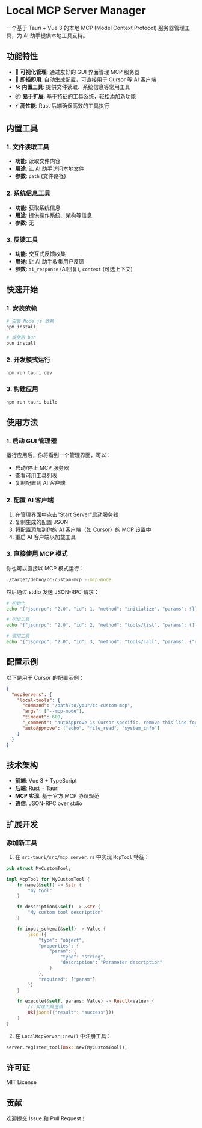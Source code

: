 # Local MCP Server Manager

一个基于 Tauri + Vue 3 的本地 MCP (Model Context Protocol) 服务器管理工具，为 AI 助手提供本地工具支持。

## 功能特性

- 🔧 **可视化管理**: 通过友好的 GUI 界面管理 MCP 服务器
- 🚀 **即插即用**: 自动生成配置，可直接用于 Cursor 等 AI 客户端
- 🛠️ **内置工具**: 提供文件读取、系统信息等常用工具
- 📦 **易于扩展**: 基于特征的工具系统，轻松添加新功能
- ⚡ **高性能**: Rust 后端确保高效的工具执行

## 内置工具

### 1. 文件读取工具
- **功能**: 读取文件内容
- **用途**: 让 AI 助手访问本地文件
- **参数**: `path` (文件路径)

### 2. 系统信息工具
- **功能**: 获取系统信息
- **用途**: 提供操作系统、架构等信息
- **参数**: 无

### 3. 反馈工具
- **功能**: 交互式反馈收集
- **用途**: 让 AI 助手收集用户反馈
- **参数**: `ai_response` (AI回复), `context` (可选上下文)

## 快速开始

### 1. 安装依赖

```bash
# 安装 Node.js 依赖
npm install

# 或使用 bun
bun install
```

### 2. 开发模式运行

```bash
npm run tauri dev
```

### 3. 构建应用

```bash
npm run tauri build
```

## 使用方法

### 1. 启动 GUI 管理器

运行应用后，你将看到一个管理界面，可以：

- 启动/停止 MCP 服务器
- 查看可用工具列表
- 复制配置到 AI 客户端

### 2. 配置 AI 客户端

1. 在管理界面中点击"Start Server"启动服务器
2. 复制生成的配置 JSON
3. 将配置添加到你的 AI 客户端（如 Cursor）的 MCP 设置中
4. 重启 AI 客户端以加载工具

### 3. 直接使用 MCP 模式

你也可以直接以 MCP 模式运行：

```bash
./target/debug/cc-custom-mcp --mcp-mode
```

然后通过 stdio 发送 JSON-RPC 请求：

```bash
# 初始化
echo '{"jsonrpc": "2.0", "id": 1, "method": "initialize", "params": {}}' | ./cc-custom-mcp --mcp-mode

# 列出工具
echo '{"jsonrpc": "2.0", "id": 2, "method": "tools/list", "params": {}}' | ./cc-custom-mcp --mcp-mode

# 调用工具
echo '{"jsonrpc": "2.0", "id": 3, "method": "tools/call", "params": {"name": "echo", "arguments": {"message": "Hello!"}}}' | ./cc-custom-mcp --mcp-mode
```

## 配置示例

以下是用于 Cursor 的配置示例：

```json
{
  "mcpServers": {
    "local-tools": {
      "command": "/path/to/your/cc-custom-mcp",
      "args": ["--mcp-mode"],
      "timeout": 600,
      "_comment": "autoApprove is Cursor-specific, remove this line for other AIs",
      "autoApprove": ["echo", "file_read", "system_info"]
    }
  }
}
```

## 技术架构

- **前端**: Vue 3 + TypeScript
- **后端**: Rust + Tauri
- **MCP 实现**: 基于官方 MCP 协议规范
- **通信**: JSON-RPC over stdio

## 扩展开发

### 添加新工具

1. 在 `src-tauri/src/mcp_server.rs` 中实现 `McpTool` 特征：

```rust
pub struct MyCustomTool;

impl McpTool for MyCustomTool {
    fn name(&self) -> &str {
        "my_tool"
    }

    fn description(&self) -> &str {
        "My custom tool description"
    }

    fn input_schema(&self) -> Value {
        json!({
            "type": "object",
            "properties": {
                "param": {
                    "type": "string",
                    "description": "Parameter description"
                }
            },
            "required": ["param"]
        })
    }

    fn execute(&self, params: Value) -> Result<Value> {
        // 实现工具逻辑
        Ok(json!({"result": "success"}))
    }
}
```

2. 在 `LocalMcpServer::new()` 中注册工具：

```rust
server.register_tool(Box::new(MyCustomTool));
```

## 许可证

MIT License

## 贡献

欢迎提交 Issue 和 Pull Request！
